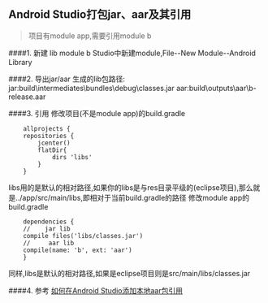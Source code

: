 Android Studio打包jar、aar及其引用
---------------------------
>项目有module app,需要引用module b

####1. 新建 lib module b
Studio中新建module,File--New Module--Android Library

####2. 导出jar/aar
生成的lib包路径:
jar:build\intermediates\bundles\debug\classes.jar
aar:build\outputs\aar\b-release.aar

####3. 引用
修改项目(不是module app)的build.gradle

	    allprojects {
	    repositories {
	        jcenter()
	        flatDir{
	            dirs 'libs'
	        }
	    }
libs用的是默认的相对路径,如果你的libs是与res目录平级的(eclipse项目),那么就是../app/src/main/libs,即相对于当前build.gradle的路径
修改module app的build.gradle

	    dependencies {
	    //    jar lib
	    compile files('libs/classes.jar')
	    //     aar lib
	    compile(name: 'b', ext: 'aar')
	    }
同样,libs是默认的相对路径,如果是eclipse项目则是src/main/libs/classes.jar

####4. 参考
[如何在Android Studio添加本地aar包引用](http://jingyan.baidu.com/article/2a13832890d08f074a134ff0.html)
